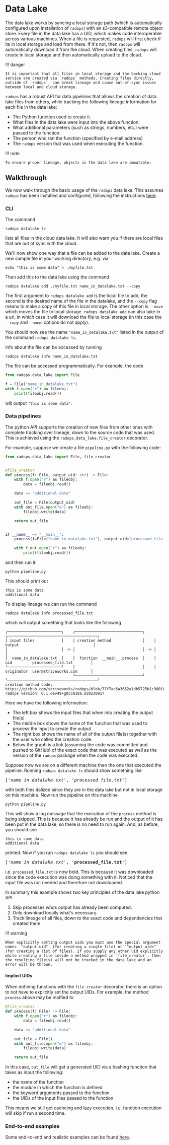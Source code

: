 # Data Lake

The data lake works by syncing a local storage path (which is automatically configured upon installation of `radops`) with an s3-compatible remote object store. Every file in the data lake has a UID, which makes code interoperable across various machines. When a file is requested, `radops` will first check if its in local storage and load from there. If it's not, then `radops` will automatically download it from the cloud. When creating files, `radops` will create in local storage and then automatically upload to the cloud.

!!! danger

    It is important that all files in local storage and the backing cloud service are created via `radops` methods. Creating files directly, outside of `radops`, can break lineage and cause out-of-sync issues between local and cloud storage.

`radops` has a robust API for data pipelines that allows the creation of data lake files from others, while tracking the following lineage information for each file in the data lake:

- The Python function used to create it.
- What files in the data lake were input into the above function.
- What additional parameters (such as strings, numbers, etc.) were passed to the function.
- The person who ran the function (specified by e-mail address)
- The `radops` version that was used when executing the function.

!!! note

    To ensure proper lineage, objects in the data lake are immutable.

## Walkthrough

We now walk through the basic usage of the `radops` data lake. This assumes `radops` has been installed and configured, following the instructions [here](index.md#installation).

### CLI

The command

```shell
radops datalake ls
```

lists all files in the cloud data lake. It will also warn you if there are local files that are out of sync with the cloud.

We'll now show one way that a file can be added to the data lake. Create a new sample file in your working directory, e.g. via

```shell
echo "this is some data" > ./myfile.txt
```

Then add this to the data lake using the command

```shell
radops datalake add ./myfile.txt name_in_datalake.txt --copy
```

The first argument to `radops datalake add` is the local file to add, the second is the desired name of the file in the datalake, and the `--copy` flag means to make a copy of this file in local storage. The other option is `--move` which moves the file to local storage. `radops datalake add` can also take in a url, in which case it will download the file to local storage (in this case the `--copy` and `--move` options do not apply).

You should now see the name `"name_in_datalake.txt"` listed in the output of the command `radops datalake ls`.

Info about the file can be accessed by running

```shell
radops datalake info name_in_datalake.txt
```

The file can be accessed programmatically. For example, the code

```python
from radops.data_lake import File

f = File("name_in_datalake.txt")
with f.open("r") as fileobj:
    print(fileobj.read())
```

will output `"this is some data"`.

### Data pipelines

The python API supports the creation of new files from other ones with complete tracking over lineage, down to the source code that was used. This is achieved using the `radops.data_lake.file_creator` decorator.

For example, suppose we create a file `pipeline.py` with the following code:

```python
from radops.data_lake import File, file_creator


@file_creator
def process(f: File, output_uid: str) -> File:
    with f.open("r") as fileobj:
        data = fileobj.read()

    data += "additional data"

    out_file = File(output_uid)
    with out_file.open("w") as fileobj:
        fileobj.write(data)

    return out_file


if __name__ == "__main__":
    process(f=File("name_in_datalake.txt"), output_uid="processed_file.txt")

    with f_out.open("r") as fileobj:
        print(fileobj.read())
```

and then run it:

```shell
python pipeline.py
```

This should print out

```
this is some data
additional data
```

To display lineage we can run the command

```shell
radops datalake info processed_file.txt
```

which will output something that looks like the following

```
╭────────────────────────╮    ╭──────────────────────────────╮    ╭────────────────────────────────────────╮
│ input files            │    │ creation method              │    │ output                                 │
│                        │ -> │                              │ -> │                                        │
│  name_in_datalake.txt  │    │  function  __main__.process  │    │  uid         processed_file.txt        │
╰────────────────────────╯    │                              │    │  originator  user@striveworks.com      │
                              ╰──────────────────────────────╯    ╰────────────────────────────────────────╯
creation method code: https://github.com/striveworks/radops/blob/77f7ac6a3652a1db5725b1c980169fab1e2944b8/pipeline.py#L5
radops version: 0.1.dev49+g0c5018a.d20230817
```

Here we have the following information:

- The left box shows the input files that when into creating the output file(s)
- The middle box shows the name of the function that was used to process the input to create the output
- The right box shows the name of all of the output file(s) together with the user who called the creation code.
- Below the graph is a link (assuming the code was committed and pushed to GitHub) of the exact code that was executed as well as the version of the `radops` package when the code was executed.

Suppose now we are on a different machine then the one that executed the pipeline. Running `radops datalake ls` should show something like

<pre>
['<i>name_in_datalake.txt</i>', '<i>processed_file.txt</i>']
</pre>

with both files italized since they are in the data lake but not in local storage on this machine. Now run the pipeline on this machine

```shell
python pipeline.py
```

This will show a log message that the execution of the `process` method is being skipped. This is because it has already be run and the output of it has been put in the data lake, so there is no need to run again. And, as before, you should see

```
this is some data
additional data
```

printed. Now if you run `radops datalake ls` you should see

<pre>
['<i>name_in_datalake.txt</i>', '<b>processed_file.txt</b>']
</pre>

i.e. `processed_file.txt` is now bold. This is because it was downloaded since the code execution was doing something with it. Noticed that the input file was not needed and therefore not downloaded.

In summary this example shows two key principles of the data lake python API

1. Skip processes whos output has already been computed.
2. Only download locally what's necessary.
3. Track lineage of all files, down to the exact code and dependencies that created them.

!!! warning

    When explicitly setting output uids you must use the special argument names `"output_uid"` (for creating a single file) or `"output_uids"` (for creating a list of files). If you supply any other uid explicitly while creating a file inside a method wrapped in `file_creator`, then the resulting file(s) will not be tracked in the data lake and an error will be thrown.

#### Implicit UIDs

When defining functions with the `file_creator` decorator, there is an option to not have to explicitly set the output UIDs. For example, the method `process` above may be moified to

```python
@file_creator
def process(f: File) -> File:
    with f.open("r") as fileobj:
        data = fileobj.read()

    data += "additional data"

    out_file = File()
    with out_file.open("w") as fileobj:
        fileobj.write(data)

    return out_file
```

In this case, `out_file` will get a generated UID via a hashing function that takes as input the following:

- the name of the function
- the module in which the function is defined
- the keyword arguments passed to the function
- the UIDs of the input files passed to the function

This means we still get cacheing and lazy execution, i.e. function execution will skip if run a second time.

### End-to-end examples

Some end-to-end and realistic examples can be found [here](https://github.com/Striveworks/radops/tree/main/demos).
